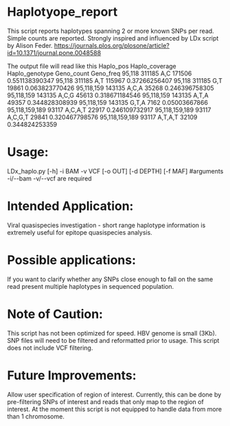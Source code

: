 # Haplotyope_report

This script reports haplotypes spanning 2 or more known SNPs per read. Simple counts are reported. Strongly inspired and influenced by LDx script by Alison Feder. https://journals.plos.org/plosone/article?id=10.1371/journal.pone.0048588

The output file will read like this
Haplo_pos	        Haplo_coverage	Haplo_genotype	Geno_count	Geno_freq
95,118            311185          A,C             171506      0.551138390347
95,118            311185          A,T             115967      0.37266256407
95,118            311185          G,T              19861      0.063823770426
95,118,159        143135          A,C,A            35268      0.246396758305
95,118,159        143135          A,C,G            45613      0.318671184546
95,118,159        143135          A,T,A            49357      0.344828308939
95,118,159        143135          G,T,A             7162      0.05003667866
95,118,159,189     93117          A,C,A,T          22917      0.246109732917
95,118,159,189     93117          A,C,G,T          29841      0.320467798576
95,118,159,189     93117          A,T,A,T          32109      0.344824253359

# Usage:
LDx_haplo.py [-h] -i BAM -v VCF [-o OUT] [-d DEPTH] [-f MAF]
#arguments -i/--bam -v/--vcf are required

# Intended Application:
Viral quasispecies investigation - short range haplotype information is extremely useful for epitope quasispecies analysis. 

# Possible applications:
If you want to clarify whether any SNPs close enough to fall on the same read present multiple haplotypes in sequenced population.

# Note of Caution:
This script has not been optimized for speed. HBV genome is small (3Kb).
SNP files will need to be filtered and reformatted prior to usage. This script does not include VCF filtering.   

# Future Improvements:
Allow user specification of region of interest. Currently, this can be done by pre-filtering SNPs of interest and reads that only map to the region of interest. 
At the moment this script is not equipped to handle data from more than 1 chromosome.
